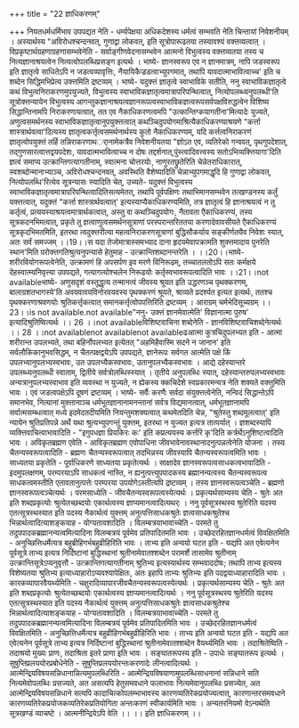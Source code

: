 +++
title = "22 ज्ञाधिकरणम्"

+++
नियतधर्मधर्मिभाव उपपद्यत नेति - धर्म्यपेक्षया अधिकदेशस्य धर्मत्वं सम्भवति नेति चिन्तायां निवेशनीयम् । अस्यार्थस्य "अविरोधश्चन्दनवत्, गुणाद्वा लोकवत्, इति सूत्रोपारूढतया तस्यावश्यं वक्त्तव्यत्वात् । विप्रकृष्टार्थग्रहणाग्रहणासम्भवेनेति - सर्वाङ्गीणवेदनासम्भवेन आत्मनो विभुत्वस्य वक्त्तव्यतया तस्य च नित्यज्ञानाश्रयत्वेन नित्यत्वोपलब्धिप्रसङ्ग इत्यर्थः । भाष्ये- ज्ञानस्वरूप एव न ज्ञानमात्रम्, नापि जडस्वरूप इति ज्ञातृत्वे साधितेऽपि न जडत्वव्यावृत्तिः, नैयायिकैज्रडत्वाभ्युपगमात्, तथापि यावदात्माभावित्वाच्च' इति च शब्देन सिद्धिमभिप्रेत्य उक्त्तमिति द्रष्टव्यम् । भाष्ये- यदुक्त्तं ज्ञातृत्वे स्वाभाविके सतीति, ननु स्वाभाविकज्ञातृत्वे कथं विभुत्वनिराकरणमुपयुज्यते, विभुत्वस्य स्वाभाविकज्ञातृत्वमात्रापरिपन्थित्वात्, नित्योपलब्ध्यनुपलब्धी'ति सूत्रोक्त्तन्यायेन विभुत्वस्य आगन्तुकज्ञानाश्रयत्वज्ञानरूपत्वस्वाभाविकज्ञत्वरूपसर्वपक्षविरुद्धत्वेन विशिष्य सिद्धान्तिनामपि निराकरणायत्वात्, तत एव नैकाधिकरणत्वमपि "उत्कान्तिग्कयागतीना'मित्यादेः युज्यते, अणुत्वसमर्थनस्य स्वाभाविकज्ञातृत्वानुपयुक्त्तत्वात् कथञ्चिदुपयोगमाश्रित्यैकाधिकरण्याश्रयणे "कर्त्ता शास्त्रार्थवत्वा'दित्यस्य ज्ञातृत्वकर्त्तृत्वसमर्थनार्थस्य कुतो नैकाधिकरण्यम्, यदि कर्त्तत्वनिराकरणं ज्ञातृत्वोपयुक्त्तं तर्हि तन्निराकरणाथर्ानामेकत्रैव निवेशनीयतया "ज्ञोऽत एव, व्यतिरेको गन्ववत्, पृथगुपदेशात्, तद्गुणसारत्वात्तद्वयपदेशः, यावदात्मभावित्वाच्च न दोषः तद्दर्शनात्,पुंस्त्वादिवत्त्वस्य सतोऽभिव्यक्त्तियागा'दिति ज्ञत्वं समाप्य उत्क्रान्तिगत्यागतीनाम्, स्वात्मना चोत्तरयोः, नाणुरतछ्रुतेरिति चेन्नेतराधिकारात्, स्वशब्दोन्मानाभ्याञ्च, अविरोधश्चन्दनवत्, अवस्थिति वैशेष्यादिति चेन्नाभ्युपगमाद्धृदि हि गुणाद्वा लोकवत्, नित्योपलब्धि'रित्येव सूत्रन्यासः स्यादिति चेत्, उच्यते- यदुक्त्तं विभुत्वस्य स्वाभाविकज्ञातृत्वमात्रापरिपन्थित्वादितिसत्यमेतत्, तथापि पूर्वपक्षिणः तथाभिमानसम्भवेन तत्खण्डनस्य कर्तुं यक्त्तत्वात्, यदुक्त्तं "कर्त्ता शास्त्रार्थवत्वात्' इत्यस्याप्यैकाधिकरण्यमिति, तत्र ज्ञातृत्वं हि ज्ञानाश्रयत्वं न तु कर्तृत्वं, प्रत्ययस्याश्रयत्वमात्रार्थकत्वात्, अस्तु वा कथञ्चिदुपयोगः, नैतावता एैकाधिकरण्यं, तस्य सूत्रकदनभिमत्वात्, प्रकृते तु ज्ञत्वाणुत्वसमर्थनसूत्राणां परस्परान्तरिततया करणादेवावसीयते एैकाधिकरण्यं सूत्रकृदभिमतमिति, इतरथा त्वदुक्त्तरीत्या महत्वनिराकरणसूत्राणां बुद्धिसौकर्याय सङ्कीर्णतयैव निवेशः स्यात्, अतः सर्वं समज्जम् ।।19।।स यदा तेजोमात्रास्समभ्याद दाना हृदयमेवापक्रामति शुक्त्तमादाय पुनरेति स्थान'मिति परोक्त्तगतिश्रुत्यनुपन्यासे हेतुमाह - उत्क्रान्तिशब्दानन्तरेति । ।।20।।भाष्ये- शरीरवियोगरूपत्वेनेति, उत्क्रामणं हि अपसर्पण इव मरणे विनिरूढम्, तच्चातलतोऽपि सतः कर्मक्षये देहस्वात्म्यनिवृत्त्या उपपद्यते, गत्यागत्योश्चलेन निरूढयोः कर्तृस्वभावरूपत्वादिति भावः ।।21।।not availableभाष्ये- अणुसदृशं वस्तूद्धृत्य तन्मानत्वं जीवस्य श्रूयत इति उद्धरणञ्च पृथक्करणम्, बालाग्रशतभागस्ये'ति अवयवावयविनोरवयवस्य पृथक्करणं श्रूयते, श्राव्यते प्रदर्श्यत इत्यत इत्यर्थः, ततश्च पृथक्करणाश्रवणयोः श्रुतिकर्त्तृकत्वात् समानकर्त्तृत्वोपपत्तिरिति द्रष्टव्यम् । आराग्रम् चर्मभेदिसूच्यग्रम् ।। 23।।is not available.not available"ननु- उक्त्तं ज्ञानमेवात्मेति' विज्ञानात्मा पुरुष' इत्यादिश्रुतिष्वित्यर्थः ।। 26 ।।not availableविशिष्टवाचिना शब्देनेति - ज्ञानविशिष्टवाचिशब्देनेत्यर्थः ।। 28 ।।not availablenot availablenot availableढआत्मा कुत्रचिदुपलभ्यत इति - आत्मा शरीरान्त उपलभ्यते, तथा बहिर्नोपलभ्यत इत्येतत् "अहमिहैवास्मि सदने न जानान' इति सर्वलौकिकानुभवसिद्धम्, न चैतत्पक्षद्वयेऽपि उपपद्यते, ज्ञानेरूपः सर्वगत आत्मेति पक्षे किं उपलभ्यानुपलभ्यस्वभावः, उत उपलभ्यैकस्वभावः, उतानुपलभ्यैकस्वभावः । आद्ये दहेस्यान्तरे उपलब्ध्यनुपलब्धी स्वाताम्, द्वितीये सर्वत्रोलब्धिस्स्यात् । तृतीये अनुपलब्धिः स्यात्, दहेस्यान्तरुपलभ्यस्वभावः अन्यत्रानुपलभ्यस्वाभाव इति व्ववस्था न युज्यते, न ह्येकस्य क्कचिदेशे स्वप्रकारमन्यत्र नेति शक्यते वक्त्तुमिति भावः । एवं जडत्वपक्षेऽपि दूषणं द्रष्टव्यम् । भाष्ये- सर्वैः करणैः सर्वदा संयुक्त्तत्वेनेति, नन्विदं सिद्धान्तेऽपि समानभेव, नित्यानां मुक्त्तानाञ्च धर्मभूतज्ञानानामनन्तानां सर्वत्र विद्यमानत्वात्, धर्मभूतज्ञानामपि सर्वात्मसम्ब्धत्वात् मध्ये इदमेदतदीयमिति नियन्तुमशक्यत्वात् कथमेतदिति चेन्न, "श्रुतेस्तु शब्दमूलत्वात्' इति न्यायेन श्रुतिप्रतिपन्ने अर्थे यथा श्रुत्यभ्युपगन्तुं युक्त्तम्, इतरथा न युज्यत इत्यत्र तात्पर्यात् । ज्ञशब्दस्यापि व्यक्त्तिवाचित्वाभावादिति - "इगुपधज्ञा प्रियकिरः कः' इति कप्रत्ययस्य कर्त्तरि कृ'दिति कर्त्रर्थेऽनुशिष्टत्वादिति भावः । अविकृतब्रह्मण एवेति - आविकृतब्रह्मण एवोपाधिना जीवभावेनावस्थानादनुत्पन्नत्वेनेति योजना । तस्य चैतन्यस्वरूपत्वादिति - ब्रह्मणः चैतन्यस्वरूपत्वात् तदभिन्नस्य जीवस्यापि चैतन्यस्वरूपत्वमिति भावः । साध्यतया प्रकृतेति - पूर्वाधिकरणे साध्यतया प्रकृतेत्यर्थः । साक्षादेव ज्ञानस्वरूपत्वसाधकत्वभावादिति - इदमुपलक्षणम्, परम्परयाऽपि साधकत्वं नास्ति, न ह्यनुत्पत्त्युपपादकस्य ब्रह्मानन्यत्वस्य चैतन्यस्वरूपत्व साधकत्वमस्तीति एतावतानुत्पत्तेः परम्परया उपयोगेऽस्तीत्यपि द्रष्टव्यम् । तस्य ज्ञानस्वरूपत्वञ्चेति - ब्रह्मणो ज्ञानस्वरूपत्वञ्चेत्यर्थः । परमसाध्येति - जीवचैतन्यस्वरूपत्वस्येत्यर्थः । प्रकृत्यर्थसाम्यस्य चेति - श्रुतेः अत इति शब्दप्रकृत्योः श्रुत्येतच्छब्दयोः एकार्थत्वस्य ज्ञाप्यमानत्वादित्यथर्ः । ननु पूर्वसूत्रस्थस्य श्रुतेरिति यदस्य एतत्सूत्रस्थस्यात इति पदस्य नैकार्थत्वं युक्त्तम् अनुत्पत्तिसाधकश्रुतेः ज्ञत्वसाधकश्रुतेश्च भिन्नार्थत्वादित्याशङ्कयाह - योग्यतावशादिति । विलम्बत्रयाभावाच्चेति - परमते तु तदुपपादकब्रह्मानन्यत्वमित्यादिना विलम्बत्रयं पूर्वमेव प्रतिपादितमति भावः । उच्छेदरहितज्ञानधर्मत्वं विवक्षितमिति - अनुच्छित्तिधर्मेत्यत्र बहुब्रीहिगर्भबहुव्रीहिरिति भावः । ताभ्य इति अन्वयो घटत इति - यद्यपि अत एवेत्यनेन पूर्वसूत्रे ताभ्य इत्यत्र निर्दिष्टानां बुद्धिस्थानां श्रुतीनामेवातश्शब्देन परामर्शे तासामेव श्रुतीनाम् उत्क्रान्तिसूत्रेऽप्यनुवृत्तौ - उत्क्रान्तिगत्यागतीनाम् श्रुतिभ्य इत्यस्यार्थस्य सम्भवाददोषः; तथापि ताभ्य इत्यस्य विशेष्यतया श्रुतिभ्य इत्याध्याहारोऽप्यवश्यापेक्षितः, अतः इहापि ताभ्यः श्रुतिभ्यः इति पदद्वयाध्याहारादिति भावः । कारकव्यापारवैयर्थ्यमिति - चक्षुरादिव्यापारजीवचैतन्यस्वरूपत्वस्येत्यर्थः । प्रकृत्यर्थसाम्यस्य चेति - श्रुतेः अत इति शब्दप्रकृत्योः श्रुत्येतच्छब्दयोः एकार्थत्वस्य ज्ञाप्यमानत्वादित्यर्थः । ननु पूर्वसूत्रस्थस्य श्रुतेरिति यदस्य एतत्सूत्रस्थस्यात इति पदस्य नैकार्थत्वं युक्त्तम् अनुत्पत्तिसाधकश्रुतेः ज्ञत्वसाधकश्रुतेश्च भिन्नार्थत्वादित्याशङ्कयाह - योग्यतावशादिति । विलम्बत्रयाभावाच्चेति - परमते तु तदुपपादकब्रह्मानन्यत्वमित्यादिना विलम्बत्रयं पूर्वमेव प्रतिपादितमिति भावः । उच्छेदरहितज्ञानधर्मत्वं विवक्षितमिति - अनुच्छित्तिधर्मेत्यत्र बहुव्रीहिगर्भबहुव्रीहिरिति भावः । ताभ्य इति अन्वयो घटत इति - यद्यपि अत एवेत्यनेन पूर्वसूत्रे ताभ्य इत्यत्र निर्दिष्टानां बुद्धिस्थानां श्रुतीनामेवातश्शब्देन वैयर्थ्यमिति भावः । तदाश्रितेष्विति - तदाश्रयो मुख्यः प्राणः, तदाश्रिता इतरे प्राणा इति भावः । सङ्घातरूपस्य इति - उपाधेः सङ्घातरूप इत्यर्थः । सुषुप्तिप्रलययोरप्रबोधेनेति - सुषुप्तिप्रलययोरन्तःकरणादेः लीनत्वादित्यर्थः । आत्मेन्द्रियविषयसन्निधानान्नित्यमुपलब्धिरिति - आत्मेन्द्रियविषयाणामुपलब्धिसाधनानां सन्निधाने सति नित्यमेवोपलब्धिः प्रसज्यते, अत असत्यपि हेतुसमवधाने फलाभावः नित्यमेवानुपलब्धिः प्रसज्येत, अत आत्मेन्द्रियविषयसन्निधाने सत्यपि कादाचित्कोपलम्भाभावस्य कारणव्यतिरेकप्रयोज्यत्वात्, कारणान्तरसमवधाने कारणव्यतिरेकप्रयोजकव्यतिरेकप्रतियोगिता अन्तःकरणं स्वीकार्यमिति भावः । अन्यतरनियमो वेऽन्यथेति सूत्रखण्डं व्याचष्टे । आत्मनीन्द्रियेऽपि वेति ।। ।। इति ज्ञाधिकरणम् ।।